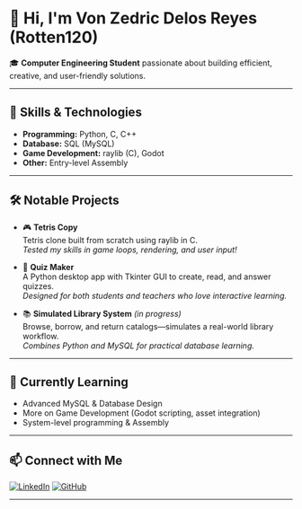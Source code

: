 # 👋 Hi, I'm Von Zedric Delos Reyes (Rotten120)

🎓 **Computer Engineering Student** passionate about building efficient, creative, and user-friendly solutions.

---

## 🚀 Skills & Technologies

- **Programming:** Python, C, C++
- **Database:** SQL (MySQL)
- **Game Development:** raylib (C), Godot
- **Other:** Entry-level Assembly

---

## 🛠️ Notable Projects

- 🎮 **Tetris Copy**  
  Tetris clone built from scratch using raylib in C.  
  *Tested my skills in game loops, rendering, and user input!*

- 📝 **Quiz Maker**  
  A Python desktop app with Tkinter GUI to create, read, and answer quizzes.  
  *Designed for both students and teachers who love interactive learning.*

- 📚 **Simulated Library System** *(in progress)*  
  Browse, borrow, and return catalogs—simulates a real-world library workflow.  
  *Combines Python and MySQL for practical database learning.*

---

## 🌱 Currently Learning

- Advanced MySQL & Database Design
- More on Game Development (Godot scripting, asset integration)
- System-level programming & Assembly

---

## 📫 Connect with Me

[![LinkedIn](https://img.shields.io/badge/LinkedIn-blue?logo=linkedin&logoColor=white)](https://www.linkedin.com/in/delosreyesvonzedric/)
[![GitHub](https://img.shields.io/badge/GitHub-181717?logo=github&logoColor=white)](https://github.com/Rotten120)

---

<!--
**Fun Fact:** README.md template is made with help of AI :3
-->
